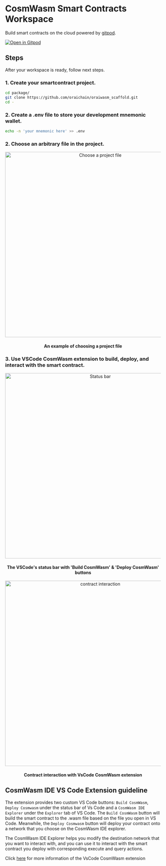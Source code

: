 # CosmWasm Smart Contracts Workspace

Build smart contracts on the cloud powered by [gitpod](https://www.gitpod.io/).

[![Open in Gitpod](https://gitpod.io/button/open-in-gitpod.svg)](https://gitpod.io/#https://github.com/oraichain/cosmwasm-gitpod)

## Steps

After your workspace is ready, follow next steps.

### 1. Create your smartcontract project.

```bash
cd package/
git clone https://github.com/oraichain/oraiwasm_scaffold.git
cd -
```

### 2. Create a .env file to store your development mnemonic wallet.

```bash
echo -n 'your mnemonic here' >> .env
```

### 2. Choose an arbitrary file in the project.

<p align="center">
  <a target="_blank" rel="noopener noreferrer"><img width="600" src="https://raw.githubusercontent.com/oraichain/cosmwasm-gitpod/master/docs/assets/choose-a-file.png" alt="Choose a project file"></a>
</p>

<h4 align="center">
    An example of choosing a project file
</h4>

### 3. Use VSCode CosmWasm extension to build, deploy, and interact with the smart contract.

<p align="center">
  <a target="_blank" rel="noopener noreferrer"><img width="600" src="https://raw.githubusercontent.com/oraichain/cosmwasm-gitpod/master/docs/assets/status-bar.png" alt="Status bar"></a>
</p>

<h4 align="center">
    The VSCode's status bar with 'Build CosmWasm' & 'Deploy CosmWasm' buttons
</h4>

<p align="center">
  <a target="_blank" rel="noopener noreferrer"><img width="600" src="https://raw.githubusercontent.com/oraichain/cosmwasm-gitpod/master/docs/assets/wasm-interaction.png" alt="contract interaction"></a>
</p>

<h4 align="center">
    Contract interaction with VsCode CosmWasm extension
</h4>

## CosmWasm IDE VS Code Extension guideline

The extension provides two custom VS Code buttons: ```Build CosmWasm```,  ```Deploy Cosmwasm``` under the status bar of Vs Code and a ```CosmWasm IDE Explorer``` under the ```Explorer``` tab of VS Code. The ```Build CosmWasm``` button will build the smart contract to the .wasm file based on the file you open in VS Code. Meanwhile, the ```Deploy Cosmwasm``` button will deploy your contract onto a network that you choose on the CosmWasm IDE explorer.

The CosmWasm IDE Explorer helps you modify the destination network that you want to interact with, and you can use it to interact with the smart contract you deploy with corresponding execute and query actions.

Click [here](https://github.com/oraichain/vscode-cosmwasm/blob/master/README.md) for more information of the VsCode CosmWasm extension
